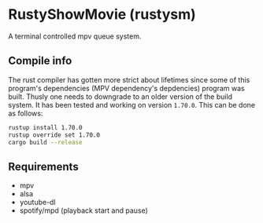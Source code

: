 # RustyShowMovie (rustysm)
A terminal controlled mpv queue system. 

## Compile info
The rust compiler has gotten more strict about lifetimes since some of this program's dependencies (MPV dependency's depdencies) program was built. Thusly one needs to downgrade to an older version of the build system.
It has been tested and working on version `1.70.0`.
This can be done as follows:
```bash
rustup install 1.70.0
rustup override set 1.70.0
cargo build --release
```

## Requirements
- mpv
- alsa
- youtube-dl
- spotify/mpd (playback start and pause)
